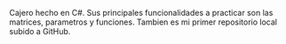 Cajero hecho en C#. Sus principales funcionalidades a practicar son las matrices, parametros y funciones.
Tambien es mi primer repositorio local subido a GitHub. 
